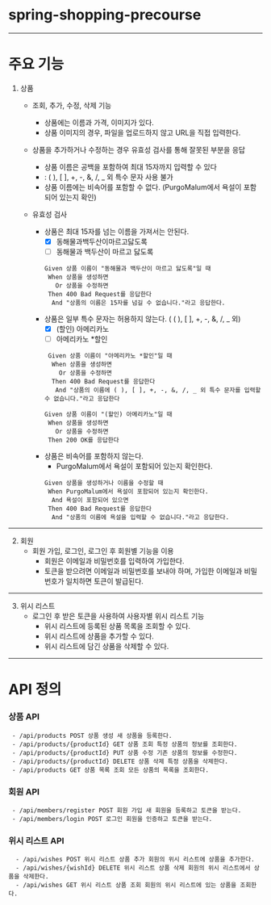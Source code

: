 # spring-shopping-precourse

---

# 주요 기능
1. 상품
    + 조회, 추가, 수정, 삭제 기능
      - 상품에는 이름과 가격, 이미지가 있다.
      - 상품 이미지의 경우, 파일을 업로드하지 않고 URL을 직접 입력한다.
   + 상품을 추가하거나 수정하는 경우 유효성 검사를 통해 잘못된 부분을 응답
      - 상품 이름은 공백을 포함하여 최대 15자까지 입력할 수 있다
      - : ( ), [ ], +, -, &, /, _ 외 특수 문자 사용 불가
      - 상품 이름에는 비속어를 포함할 수 없다. (PurgoMalum에서 욕설이 포함되어 있는지 확인)

   + 유효성 검사
     - 상품은 최대 15자를 넘는 이름을 가져서는 안된다.
       - [x] 동해물과백두산이마르고닳도록
       - [ ] 동해물과 백두산이 마르고 닳도록
        ```gherkin
        Given 상품 이름이 "동해물과 백두산이 마르고 닳도록"일 때
         When 상품을 생성하면
           Or 상품을 수정하면
         Then 400 Bad Request를 응답한다
          And "상품의 이름은 15자를 넘길 수 없습니다."라고 응답한다. 
        ```
     - 상품은 일부 특수 문자는 허용하지 않는다. ( ( ), [ ], +, -, &, /, _ 외)
         - [x] (할인) 아메리카노
         - [ ] 아메리카노 *할인
        ```gherkin
         Given 상품 이름이 "아메리카노 *할인"일 때
          When 상품을 생성하면
            Or 상품을 수정하면
          Then 400 Bad Request를 응답한다
           And "상품의 이름에 ( ), [ ], +, -, &, /, _ 외 특수 문자를 입력할 수 없습니다."라고 응답한다 
         ```
         ```gherkin
         Given 상품 이름이 "(할인) 아메리카노"일 때
          When 상품을 생성하면
            Or 상품을 수정하면
          Then 200 OK를 응답한다
         ```
     - 상품은 비속어를 포함하지 않는다.
       - PurgoMalum에서 욕설이 포함되어 있는지 확인한다.
       ```gherkin
       Given 상품을 생성하거나 이름을 수정할 때
        When PurgoMalum에서 욕설이 포함되어 있는지 확인한다.
         And 욕설이 포함되어 있으면
        Then 400 Bad Request를 응답한다
         And "상품의 이름에 욕설을 입력할 수 없습니다."라고 응답한다.
       ```
---
2. 회원
   + 회원 가입, 로그인, 로그인 후 회원별 기능을 이용
      - 회원은 이메일과 비밀번호를 입력하여 가입한다.
      - 토큰을 받으려면 이메일과 비밀번호를 보내야 하며, 가입한 이메일과 비밀번호가 일치하면 토큰이 발급된다.



---
3. 위시 리스트
   + 로그인 후 받은 토큰을 사용하여 사용자별 위시 리스트 기능
      - 위시 리스트에 등록된 상품 목록을 조회할 수 있다.
      - 위시 리스트에 상품을 추가할 수 있다.
      - 위시 리스트에 담긴 상품을 삭제할 수 있다.


---    
# API 정의
### 상품 API
     - /api/products POST 상품 생성 새 상품을 등록한다.
     - /api/products/{productId} GET 상품 조회 특정 상품의 정보를 조회한다.
     - /api/products/{productId} PUT 상품 수정 기존 상품의 정보를 수정한다.
     - /api/products/{productId} DELETE 상품 삭제 특정 상품을 삭제한다.
     - /api/products GET 상품 목록 조회 모든 상품의 목록을 조회한다.

### 회원 API
     - /api/members/register POST 회원 가입 새 회원을 등록하고 토큰을 받는다.
     - /api/members/login POST 로그인 회원을 인증하고 토큰을 받는다.    

### 위시 리스트 API
      - /api/wishes POST 위시 리스트 상품 추가 회원의 위시 리스트에 상품을 추가한다.
      - /api/wishes/{wishId} DELETE 위시 리스트 상품 삭제 회원의 위시 리스트에서 상품을 삭제한다.
      - /api/wishes GET 위시 리스트 상품 조회 회원의 위시 리스트에 있는 상품을 조회한다.
